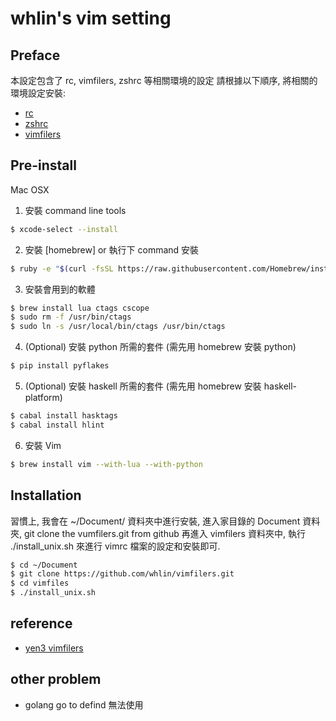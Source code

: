 # whlin's vim setting

## Preface

本設定包含了 rc, vimfilers, zshrc 等相關環境的設定
請根據以下順序, 將相關的環境設定安裝:
    
 - [rc] 
 - [zshrc]
 - [vimfilers]

## Pre-install

Mac OSX

1. 安裝 command line tools

```sh
$ xcode-select --install
```

2. 安裝 [homebrew] or 執行下 command 安裝

```sh
$ ruby -e "$(curl -fsSL https://raw.githubusercontent.com/Homebrew/install/master/install)"
```

3. 安裝會用到的軟體

```sh
$ brew install lua ctags cscope
$ sudo rm -f /usr/bin/ctags
$ sudo ln -s /usr/local/bin/ctags /usr/bin/ctags
```

4. (Optional) 安裝 python 所需的套件 (需先用 homebrew 安裝 python)

```sh
$ pip install pyflakes

```

5. (Optional) 安裝 haskell 所需的套件 (需先用 homebrew 安裝 haskell-platform)
```sh
$ cabal install hasktags
$ cabal install hlint
```

6. 安裝 Vim
```sh
$ brew install vim --with-lua --with-python
```

## Installation

習慣上, 我會在 ~/Document/ 資料夾中進行安裝,
進入家目錄的 Document 資料夾, git clone the vumfilers.git from github
再進入 vimfilers 資料夾中, 執行 ./install_unix.sh 來進行 vimrc 檔案的設定和安裝即可.

```sh
$ cd ~/Document
$ git clone https://github.com/whlin/vimfilers.git
$ cd vimfiles
$ ./install_unix.sh
```

## reference

 - [yen3 vimfilers]

## other problem

 - golang go to defind 無法使用

[rc]: <https://github.com/whlin/rc>
[zshrc]: <https://github.com/whlin/zshrc>
[vimfilers]: <https://github.com/whlin/vimfilers>
[yen3 vimfilers]: <https://github.com/yen3/vimfiles>
